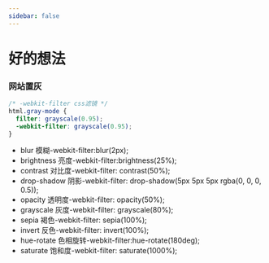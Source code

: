 ```yaml
---
sidebar: false
---
```


# 好的想法

### 网站置灰

```css
/* -webkit-filter css滤镜 */
html.gray-mode {
  filter: grayscale(0.95);
  -webkit-filter: grayscale(0.95);
}
```

- blur 模糊-webkit-filter:blur(2px);
- brightness 亮度-webkit-filter:brightness(25%);
- contrast 对比度-webkit-filter: contrast(50%);
- drop-shadow 阴影-webkit-filter: drop-shadow(5px 5px 5px rgba(0, 0, 0, 0.5));
- opacity 透明度-webkit-filter: opacity(50%);
- grayscale 灰度-webkit-filter: grayscale(80%);
- sepia 褐色-webkit-filter: sepia(100%);
- invert 反色-webkit-filter: invert(100%);
- hue-rotate 色相旋转-webkit-filter:hue-rotate(180deg);
- saturate 饱和度-webkit-filter: saturate(1000%);
